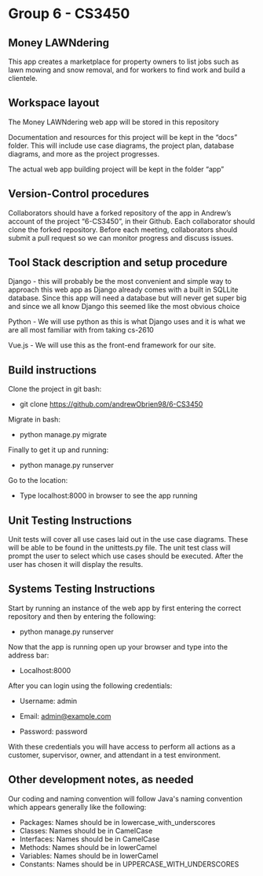 # Group 6 - CS3450

## Money LAWNdering
This app creates a marketplace for property owners to list jobs such as lawn mowing and snow removal, and for workers to find work and build a clientele.

## Workspace layout
The Money LAWNdering web app will be stored in this repository

Documentation and resources for this project will be kept in the “docs” folder. This will include use case diagrams, the project plan, database diagrams, and more as the project progresses.

The actual web app building project will be kept in the folder “app”

## Version-Control procedures
Collaborators should have a forked repository of the app in Andrew’s account of the project “6-CS3450”, in their Github. Each collaborator should clone the forked repository. Before each meeting, collaborators should submit a pull request so we can monitor progress and discuss issues.

## Tool Stack description and setup procedure
Django - this will probably be the most convenient and simple way to approach this web app as Django already comes with a built in SQLLite database. Since this app will need a database but will never get super big and since we all know Django this seemed like the most obvious choice

Python - We will use python as this is what Django uses and it is what we are all most familiar with from taking cs-2610

Vue.js - We will use this as the front-end framework for our site.


## Build instructions
Clone the project in git bash:
- git clone https://github.com/andrewObrien98/6-CS3450

Migrate in bash:
- python manage.py migrate

Finally to get it up and running:
- python manage.py runserver

Go to the location:
- Type localhost:8000 in browser to see the app running

## Unit Testing Instructions
Unit tests will cover all use cases laid out in the use case diagrams. These will be able to be found in the unittests.py file. The unit test class will prompt the user to select which use cases should be executed. After the user has chosen it will display the results.

## Systems Testing Instructions
Start by running an instance of the web app by first entering the correct repository and then by entering the following:
- python manage.py runserver

Now that the app is running open up your browser and type into the address bar:
- Localhost:8000

After you can login using the following credentials:
- Username: admin

- Email: admin@example.com
    
- Password: password

With these credentials you will have access to perform all actions as a customer, supervisor, owner, and attendant in a test environment.

## Other development notes, as needed
Our coding and naming convention will follow Java's naming convention which appears generally like the following:
* Packages: Names should be in lowercase_with_underscores
* Classes: Names should be in CamelCase
* Interfaces: Names should be in CamelCase
* Methods: Names should be in lowerCamel
* Variables: Names should be in lowerCamel
* Constants: Names should be in UPPERCASE_WITH_UNDERSCORES


